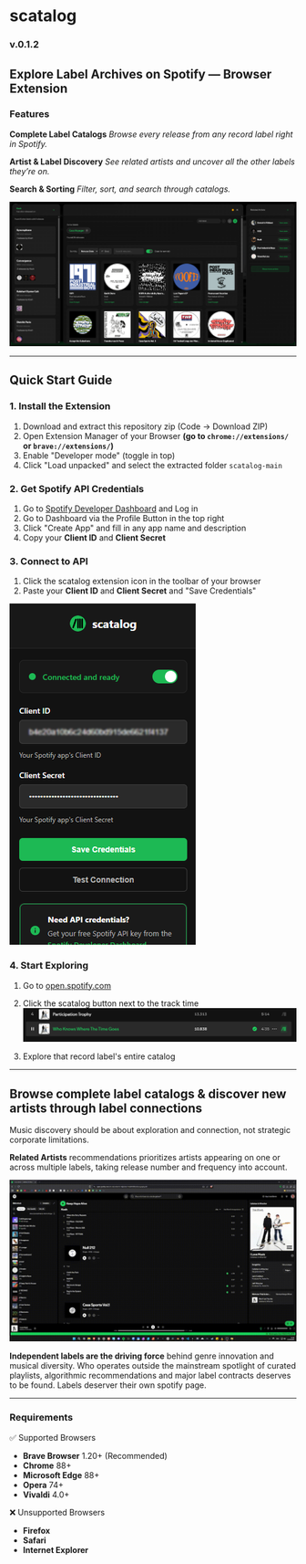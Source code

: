 # scatalog 
### v.0.1.2

## Explore Label Archives on Spotify — Browser Extension






###  Features

**Complete Label Catalogs**
*Browse every release from any record label right in Spotify.*

**Artist & Label Discovery**
*See related artists and uncover all the other labels they’re on.*

**Search & Sorting**
*Filter, sort, and search through catalogs.*

![Screenshot of the scatalog Interface](./content/img/main-screenshot.png)


_________________________________________________



##  Quick Start Guide


### 1. Install the Extension
1. Download and extract this repository zip (Code → Download ZIP)
4. Open Extension Manager of your Browser 
**(go to `chrome://extensions/` or `brave://extensions/`)**
4. Enable "Developer mode" (toggle in top)
5. Click "Load unpacked" and select the extracted folder `scatalog-main`

### 2. Get Spotify API Credentials
1. Go to [Spotify Developer Dashboard](https://developer.spotify.com/dashboard) and Log in
2. Go to Dashboard via the Profile Button in the top right
3. Click "Create App" and fill in any app name and description
4. Copy your **Client ID** and **Client Secret**

### 3. Connect to API
1. Click the scatalog extension icon in the toolbar of your browser
2. Paste your **Client ID** and **Client Secret** and "Save Credentials"

![Setup Screenshot.](./content/img/setup-screenshot.png)


### 4. Start Exploring
1. Go to [open.spotify.com](https://open.spotify.com)
2. Click the scatalog button next to the track time
![Screenshot of Spotify interface showing a track titled "Who Knows Where The Time Goes" by Participation Trophy, with playback controls and track details visible.](./content/img/button-screenshot.png)


3. Explore that record label's entire catalog




_________________________________________________


## Browse complete label catalogs & discover new artists through label connections  

Music discovery should be about exploration and connection, not strategic corporate limitations. 

**Related Artists** recommendations prioritizes artists appearing on one or across multiple labels, taking release number and frequency into account.


![Screenshot of Spotify interface showing a track titled "Who Knows Where The Time Goes" by Participation Trophy, with playback controls and track details visible.](./content/img/demo.gif)



**Independent labels are the driving force** behind genre innovation and musical diversity. Who operates outside the mainstream spotlight of curated playlists, algorithmic recommendations and major label contracts deserves to be found. Labels deserver their own spotify page.  

_________________________________________________

### Requirements

 ✅ Supported Browsers
 - **Brave Browser** 1.20+ (Recommended)
- **Chrome** 88+ 
- **Microsoft Edge** 88+ 
- **Opera** 74+ 
- **Vivaldi** 4.0+

❌ Unsupported Browsers
- **Firefox**
- **Safari** 
- **Internet Explorer** 


